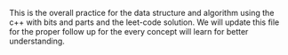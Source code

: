 This is the overall practice for the data structure and algorithm using the c++ with bits and parts and the leet-code solution. We will update this file for the proper follow up for the every concept will learn for better understanding.